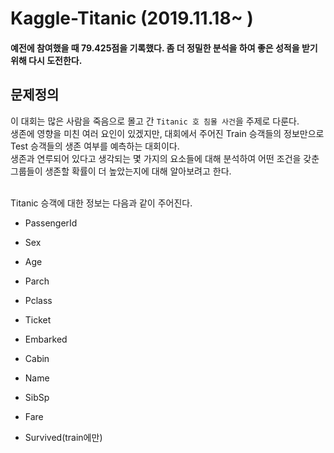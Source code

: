 # Kaggle-Titanic (2019.11.18~ )
#### 예전에 참여했을 때 79.425점을 기록했다. 좀 더 정밀한 분석을 하여 좋은 성적을 받기 위해 다시 도전한다. 
## 문제정의
이 대회는 많은 사람을 죽음으로 몰고 간 `Titanic 호 침몰 사건`을 주제로 다룬다.</br>
생존에 영향을 미친 여러 요인이 있겠지만, 대회에서 주어진 Train 승객들의 정보만으로 Test 승객들의 생존 여부를 예측하는 대회이다.</br>
생존과 연루되어 있다고 생각되는 몇 가지의 요소들에 대해 분석하여 어떤 조건을 갖춘 그룹들이 생존할 확률이 더 높았는지에 대해 알아보려고 한다.


</br>
Titanic 승객에 대한 정보는 다음과 같이 주어진다.

- PassengerId

- Sex

- Age

- Parch

- Pclass

- Ticket

- Embarked

- Cabin

- Name

- SibSp

- Fare

- Survived(train에만)


